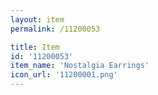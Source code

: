 ```yaml
---
layout: item
permalink: /11200053

title: Item
id: '11200053'
item_name: 'Nostalgia Earrings'
icon_url: '11200001.png'
---
```

